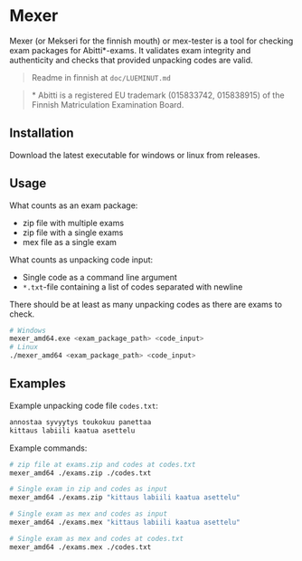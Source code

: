 # Mexer

Mexer (or Mekseri for the finnish mouth) or mex-tester is a tool for checking exam packages for Abitti\*-exams. It validates exam integrity and authenticity and checks that provided unpacking codes are valid.

> Readme in finnish at `doc/LUEMINUT.md`

> \* Abitti is a registered EU trademark (015833742, 015838915) of the Finnish Matriculation Examination Board.

## Installation

Download the latest executable for windows or linux from releases.

## Usage

What counts as an exam package:

-   zip file with multiple exams
-   zip file with a single exams
-   mex file as a single exam

What counts as unpacking code input:

-   Single code as a command line argument
-   `*.txt`-file containing a list of codes separated with newline

There should be at least as many unpacking codes as there are exams to check.

```bash
# Windows
mexer_amd64.exe <exam_package_path> <code_input>
# Linux
./mexer_amd64 <exam_package_path> <code_input>
```

## Examples

Example unpacking code file `codes.txt`:

```txt
annostaa syvyytys toukokuu panettaa
kittaus labiili kaatua asettelu
```

Example commands:

```bash
# zip file at exams.zip and codes at codes.txt
mexer_amd64 ./exams.zip ./codes.txt

# Single exam in zip and codes as input
mexer_amd64 ./exams.zip "kittaus labiili kaatua asettelu"

# Single exam as mex and codes as input
mexer_amd64 ./exams.mex "kittaus labiili kaatua asettelu"

# Single exam as mex and codes at codes.txt
mexer_amd64 ./exams.mex ./codes.txt
```
